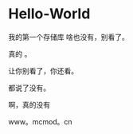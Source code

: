 # Hello-World
我的第一个存储库
啥也没有，别看了。
  
  
  
  
  
  

  
    
  

    

  

    
  
  
  
  
  
  
  
  
  
  
  
  
  
  

  
  
    

    

    
  
  
  
  

    

真的  。

  
    

  

  
    
  
  

    

  
  
    
  
  
  

  
  
  
  
  
  
  

  
  
  
  

  
  
  
  
让你别看了，你还看。
  
  
  

  
  
  
  
  

  
  
  
  

    
  
  
    
    
  
      
    

  
  
































都说了没有。









































































啊，真的没有



























































www。mcmod。cn
